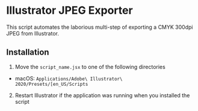 # Illustrator JPEG Exporter
This script automates the laborious multi-step of exporting a CMYK 300dpi JPEG from Illustrator.

## Installation
1. Move the `script_name.jsx` to one of the following directories
  - macOS: `Applications/Adobe\ Illustrator\ 2020/Presets/[en_US/Scripts`
2. Restart Illustrator if the application was running when you installed the script
